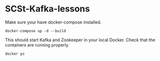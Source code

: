 # SCSt-Kafka-lessons

Make sure your have docker-compose installed.

`docker-compose up -d --build`

This should start Kafka and Zookeeper in your local Docker.
Check that the containers are running properly.

`docker ps`
